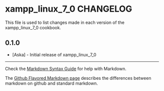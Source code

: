 xampp_linux_7_0 CHANGELOG
=========================

This file is used to list changes made in each version of the xampp_linux_7_0 cookbook.

0.1.0
-----
- [Aska] - Initial release of xampp_linux_7_0

- - -
Check the [Markdown Syntax Guide](http://daringfireball.net/projects/markdown/syntax) for help with Markdown.

The [Github Flavored Markdown page](http://github.github.com/github-flavored-markdown/) describes the differences between markdown on github and standard markdown.
